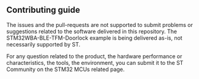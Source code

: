 ## Contributing guide

The issues and the pull-requests are not supported to submit problems or suggestions related to the software delivered in this repository. The STM32WBA-BLE-TFM-Doorlock example is being delivered as-is, not necessarily supported by ST.

For any question related to the product, the hardware performance or characteristics, the tools, the environment, you can submit it to the ST Community on the STM32 MCUs related page.
